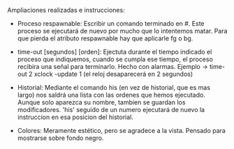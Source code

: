 Ampliaciones realizadas e instrucciones:

- Proceso respawnable:
    Escribir un comando terminado en #.
    Este proceso se ejecutará de nuevo por mucho que lo intentemos matar.
    Para que pierda el atributo respawnable hay que aplicarle fg o bg.
    
- time-out [segundos] [orden]:
    Ejectuta durante el tiempo indicado el proceso que indiquemos, cuando se
        cumpla ese tiempo, el proceso recibira una señal para terminarlo.
    Hecho con alarmas.
    Ejemplo -> time-out 2 xclock -update 1 (el reloj desaparecerá en 2 segundos)
    
- Historial:
    Mediante el comando his (en vez de historial, que es mas largo) nos saldrá una
        lista con las ordenes que hemos ejecutado. Aunque solo aparezca su nombre,
        tambien se guardan los modificadores.
    'his' seguido de un numero ejecutará de nuevo la instruccion en esa posicion del
        historial.
        
- Colores:
    Meramente estético, pero se agradece a la vista. Pensado para mostrarse sobre fondo negro.
     
